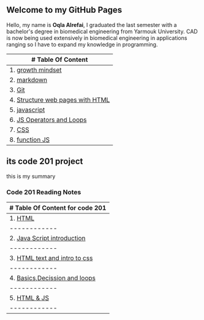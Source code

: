 ## Welcome to my GitHub Pages
Hello,
my name is **Oqla Alrefai**, I graduated the last semester with a bachelor's degree in biomedical engineering from Yarmouk University.
CAD is now being used extensively in biomedical engineering in applications ranging so I have to expand my knowledge in programming.


| # Table Of Content |
| ----------- |
| 1. [growth mindset](https://oqlaalrefai.github.io/reading-notes/growth) |
| 2. [markdown](https://oqlaalrefai.github.io/reading-notes/read1) |
| 3. [Git](https://oqlaalrefai.github.io/reading-notes/read2) |
| 4. [Structure web pages with HTML](https://oqlaalrefai.github.io/reading-notes/read3) |
| 5. [javascript](https://oqlaalrefai.github.io/reading-notes/read4) |
| 6. [JS Operators and Loops](https://oqlaalrefai.github.io/reading-notes/read5) |
| 7. [CSS](https://oqlaalrefai.github.io/reading-notes/read6) |
| 8. [function JS](https://oqlaalrefai.github.io/reading-notes/read7) |

## its code 201 project
this is my summary
### **Code 201 Reading Notes**
| # Table Of Content for code 201 |
| ----------- |
| 1. [HTML](https://oqlaalrefai.github.io/reading-notes/read8) |
| ------------ |
| 2. [Java Script introduction](https://oqlaalrefai.github.io/reading-notes/read9) |
| ------------ |
| 3. [HTML text and intro to css ](https://oqlaalrefai.github.io/reading-notes/read10)|
| ------------ |
| 4. [Basics,Decission and loops ](https://oqlaalrefai.github.io/reading-notes/read11) |
| ------------ |
| 5. [HTML & JS ](https://oqlaalrefai.github.io/reading-notes/read12) |
| ------------ |

